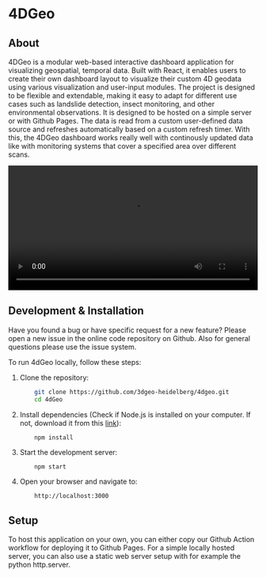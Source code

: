 # 4DGeo

## About

4DGeo is a modular web-based interactive dashboard application for visualizing geospatial, temporal data. Built with React, it enables users to create their own dashboard layout to visualize their custom 4D geodata using various visualization and user-input modules. The project is designed to be flexible and extendable, making it easy to adapt for different use cases such as landslide detection, insect monitoring, and other environmental observations. It is designed to be hosted on a simple server or with Github Pages. The data is read from a custom user-defined data source and refreshes automatically based on a custom refresh timer. With this, the 4DGeo dashboard works really well with continously updated data like with monitoring systems that cover a specified area over different scans. 


<video width="100%" controls>
  <source src="./4DGeoDemo.mp4" type="video/mp4">
</video>

## Development & Installation

Have you found a bug or have specific request for a new feature? Please open a new issue in the online code repository on Github. Also for general questions please use the issue system.

To run 4dGeo locally, follow these steps:

1. Clone the repository:

    ``` sh
        git clone https://github.com/3dgeo-heidelberg/4dgeo.git
        cd 4dGeo
    ```

2. Install dependencies (Check if Node.js is installed on your computer. If not, download it from this [link](https://nodejs.org/en/download)):

    ``` sh
        npm install
    ```

3. Start the development server:

    ```
        npm start
    ```

4. Open your browser and navigate to:

    ```
        http://localhost:3000
    ```

## Setup

To host this application on your own, you can either copy our Github Action workflow for deploying it to Github Pages.
For a simple locally hosted server, you can also use a static web server setup with for example the python http.server.